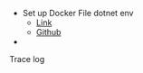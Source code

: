 
- Set up Docker File dotnet env 
     - [Link](https://medium.com/swlh/containerize-asp-net-core-3-1-with-docker-c5e1acabba21)
     - [Github](https://github.com/therealjordanlee/Core3Api/blob/master/Dockerfile)
- 

Trace log
